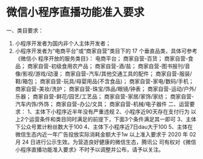 # 微信小程序直播功能准入要求



一、类目要求：
1. 小程序开发者为国内非个人主体开发者；
2. 小程序开发者为“电商平台”或“商家自营”类目下的 17 个垂直品类，具体可参考《微信小
程序开放的服务类目》：
电商平台；
商家自营-百货；
商家自营-食品；
商家自营-初级食用农产品；
商家自营-酒/盐；
商家自营-图书报刊/音像/影视/游戏/动漫；
商家自营-汽车/其他交通工具的配件；
商家自营-服装/鞋/箱包；
商家自营-玩具/母婴用品(不含食品)；
商家自营-家电/数码/手机；
商家自营-美妆/洗护；
商家自营-珠宝/饰品/眼镜/钟表；
商家自营-运动/户外/乐器；
商家自营-鲜花/园艺/工艺品；
商家自营-家居/家饰/家纺；
商家自营-汽车内饰/外饰；
商家自营-办公/文具；
商家自营-机械/电子器件
二、运营要求：
1、主体下小程序近半年没有严重违规
2、小程序近90天存在支付行为
以上2个运营条件和类目同时满足的前提下，下面3个条件满足其一即可
3、主体下公众号累计粉丝数大于100
4、主体下小程序近7日dau大于100
5、主体在微信生态内近一年广告投放实际消耗金额大于1w
以上准入要求于 2020 年 02 月 24 日进行公示生效。为营造良好健康的微信生态，腾讯公
司有权对《微信小程序直播功能准入要求》不时予以调整并公布，请予以关注。
